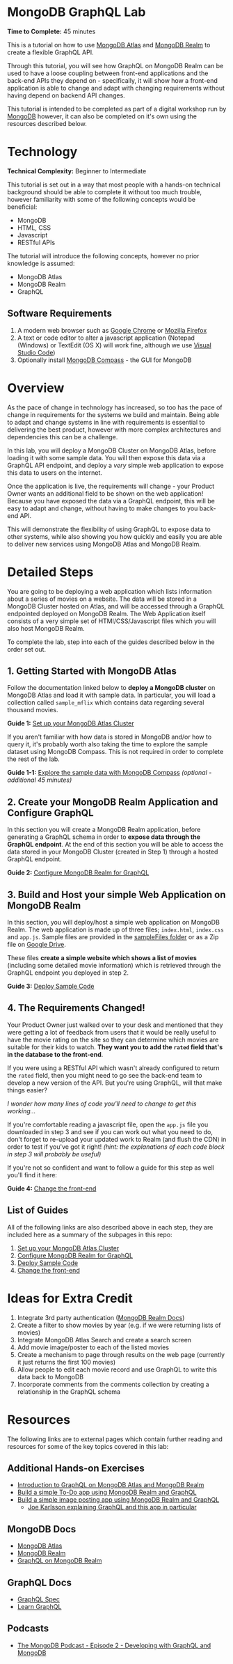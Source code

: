 # MongoDB GraphQL Lab
**Time to Complete:** 45 minutes

This is a tutorial on how to use [MongoDB Atlas](https://cloud.mongodb.com) and [MongoDB Realm](https://www.mongodb.com/realm) to create a flexible GraphQL API. 

Through this tutorial, you will see how GraphQL on MongoDB Realm can be used to have a loose coupling between front-end applications and the back-end APIs they depend on - specifically, it will show how a front-end application is able to change and adapt with changing requirements without having depend on backend API changes. 

This tutorial is intended to be completed as part of a digital workshop run by [MongoDB](https://www.mongodb.com) however, it can also be completed on it's own using the resources described below.

# Technology
**Technical Complexity:** Beginner to Intermediate

This tutorial is set out in a way that most people with a hands-on technical background should be able to complete it without too much trouble, however familiarity with some of the following concepts would be beneficial:

* MongoDB
* HTML, CSS
* Javascript
* RESTful APIs

The tutorial will introduce the following concepts, however no prior knowledge is assumed:
* MongoDB Atlas
* MongoDB Realm
* GraphQL

## Software Requirements
1. A modern web browser such as [Google Chrome](https://chrome.google.com) or [Mozilla Firefox](https://www.mozilla.org/en-GB/firefox/)
2. A text or code editor to alter a javascript application (Notepad (Windows) or TextEdit (OS X) will work fine, although we use [Visual Studio Code](https://code.visualstudio.com/download))
3. Optionally install [MongoDB Compass](https://www.mongodb.com/products/compass) - the GUI for MongoDB


# Overview
As the pace of change in technology has increased, so too has the pace of change in requirements for the systems we build and maintain. Being able to adapt and change systems in line with requirements is essential to delivering the best product, however with more complex architectures and dependencies this can be a challenge.

In this lab, you will deploy a MongoDB Cluster on MongoDB Atlas, before loading it with some sample data. You will then expose this data via a GraphQL API endpoint, and deploy a *very* simple web application to expose this data to users on the internet.

Once the application is live, the requirements will change - your Product Owner wants an additional field to be shown on the web application! Because you have exposed the data via a GraphQL endpoint, this will be easy to adapt and change, without having to make changes to you back-end API. 

This will demonstrate the flexibility of using GraphQL to expose data to other systems, while also showing you how quickly and easily you are able to deliver new services using MongoDB Atlas and MongoDB Realm.

# Detailed Steps
You are going to be deploying a web application which lists information about a series of movies on a website. The data will be stored in a MongoDB Cluster hosted on Atlas, and will be accessed through a GraphQL endpointed deployed on MongoDB Realm. The Web Application itself consists of a very simple set of HTMl/CSS/Javascript files which you will also host MongoDB Realm. 

To complete the lab, step into each of the guides described below in the order set out. 

## 1. Getting Started with MongoDB Atlas
Follow the documentation linked below to **deploy a MongoDB cluster** on MongoDB Atlas and load it with sample data. In particular, you will load a collection called `sample_mflix` which contains data regarding several thousand movies. 

**Guide 1:** [Set up your MongoDB Atlas Cluster](docs/01-mongodb-atlas.md)

If you aren't familiar with how data is stored in MongoDB and/or how to query it, it's probably worth also taking the time to explore the sample dataset using MongoDB Compass. This is not required in order to complete the rest of the lab. 

**Guide 1-1:** [Explore the sample data with MongoDB Compass](docs/01-1-mongodb-compass.md) *(optional - additional 45 minutes)*

## 2. Create your MongoDB Realm Application and Configure GraphQL
In this section you will create a MongoDB Realm application, before generating a GraphQL schema in order to **expose data through the GraphQL endpoint**. At the end of this section you will be able to access the data stored in your MongoDB Cluster (created in Step 1) through a hosted GraphQL endpoint.

**Guide 2:** [Configure MongoDB Realm for GraphQL](docs/02-mongodb-realm-graphql.md)

## 3. Build and Host your simple Web Application on MongoDB Realm
In this section, you will deploy/host a simple web application on MongoDB Realm. The web application is made up of three files; `index.html`, `index.css` and `app.js`. Sample files are provided in the [sampleFiles folder](./sampleFiles) or as a Zip file on [Google Drive](https://drive.google.com/file/d/13RqMz7nm-vPVBSZqqDfpxCL3-c0C3aGE/view?usp=sharing). 

These files **create a simple website which shows a list of movies** (including some detailed movie information) which is retrieved through the GraphQL endpoint you deployed in step 2. 

**Guide 3:** [Deploy Sample Code](docs/03-deploy-sample.md)

## 4. The Requirements Changed!
Your Product Owner just walked over to your desk and mentioned that they were getting a lot of feedback from users that it would be really useful to have the movie rating on the site so they can determine which movies are suitable for their kids to watch. **They want you to add the `rated` field that's in the database to the front-end**. 

If you were using a RESTful API which wasn't already configured to return the `rated` field, then you might need to go see the back-end team to develop a new version of the API. But you're using GraphQL, will that make things easier?

*I wonder how many lines of code you'll need to change to get this working...*

If you're comfortable reading a javascript file, open the `app.js` file you downloaded in step 3 and see if you can work out what you need to do, don't forget to re-upload your updated work to Realm (and flush the CDN) in order to test if you've got it right! *(hint: the explanations of each code block in step 3 will probably be useful)*

If you're not so confident and want to follow a guide for this step as well you'll find it here: 

**Guide 4:** [Change the front-end](docs/04-changing-requirements.md)

## List of Guides
All of the following links are also described above in each step, they are included here as a summary of the subpages in this repo:

1. [Set up your MongoDB Atlas Cluster](docs/01-mongodb-atlas.md)
2. [Configure MongoDB Realm for GraphQL](docs/02-mongodb-realm-graphql.md)
3. [Deploy Sample Code](docs/03-deploy-sample.md)
4. [Change the front-end](docs/04-changing-requirements.md)

# Ideas for Extra Credit
1. Integrate 3rd party authentication ([MongoDB Realm Docs](https://docs.mongodb.com/realm/authentication/providers/))
2. Create a filter to show movies by year (e.g. if we were returning lists of movies)
3. Integrate MongoDB Atlas Search and create a search screen
4. Add movie image/poster to each of the listed movies
5. Create a mechanism to page through results on the web page (currently it just returns the first 100 movies)
6. Allow people to edit each movie record and use GraphQL to write this data back to MongoDB
7. Incorporate comments from the comments collection by creating a relationship in the GraphQL schema

# Resources
The following links are to external pages which contain further reading and resources for some of the key topics covered in this lab:

## Additional Hands-on Exercises
* [Introduction to GraphQL on MongoDB Atlas and MongoDB Realm](https://developer.mongodb.com/how-to/graphql-support-atlas-realm)
* [Build a simple To-Do app using MongoDB Realm and GraphQL](https://github.com/mongodb-appeng/taskit)
* [Build a simple image posting app using MongoDB Realm and GraphQL](https://github.com/JoeKarlsson/mongodb-graphql-demo)
    * [Joe Karlsson explaining GraphQL and this app in particular](https://www.youtube.com/watch?v=XsD2ZKqMbgo)

## MongoDB Docs
* [MongoDB Atlas](https://docs.atlas.mongodb.com/)
* [MongoDB Realm](https://docs.mongodb.com/realm/)
* [GraphQL on MongoDB Realm](https://docs.mongodb.com/realm/graphql/)

## GraphQL Docs
* [GraphQL Spec](http://spec.graphql.org/)
* [Learn GraphQL](https://graphql.org/learn/)

## Podcasts
* [The MongoDB Podcast - Episode 2 - Developing with GraphQL and MongoDB](https://www.youtube.com/watch?v=chL4FqQlMaY&list=PL4RCxklHWZ9sK3K2dsucbyg8hWO0OLiPu&index=3)